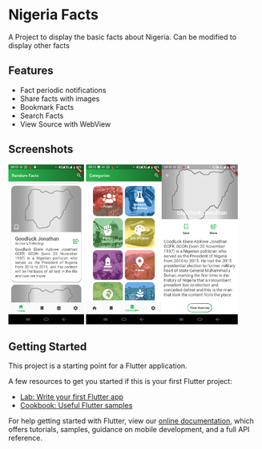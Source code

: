 # Nigeria Facts

A Project to display the basic facts about Nigeria. Can be modified to display other facts

## Features

* Fact periodic notifications
* Share facts with images
* Bookmark Facts
* Search Facts
* View Source with WebView


## Screenshots  

<img src="screenshots/list.png" width="30%"/> <img src="screenshots/categories.png" width="30%"/><img src="screenshots/view.png" width="30%"/>

## Getting Started

This project is a starting point for a Flutter application.

A few resources to get you started if this is your first Flutter project:

- [Lab: Write your first Flutter app](https://flutter.dev/docs/get-started/codelab)
- [Cookbook: Useful Flutter samples](https://flutter.dev/docs/cookbook)

For help getting started with Flutter, view our
[online documentation](https://flutter.dev/docs), which offers tutorials,
samples, guidance on mobile development, and a full API reference.
